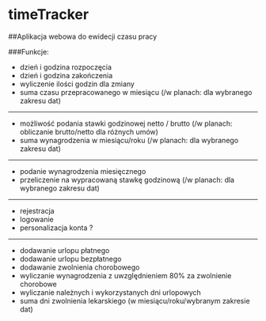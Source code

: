 # timeTracker
##Aplikacja webowa do ewidecji czasu pracy

###Funkcje:
- dzień i godzina rozpoczęcia
- dzień i godzina zakończenia
- wyliczenie ilości godzin dla zmiany
- suma czasu przepracowanego w miesiącu (/w planach: dla wybranego zakresu dat)
_____________________

- możliwość podania stawki godzinowej netto / brutto (/w planach: obliczanie brutto/netto dla różnych umów)
- suma wynagrodzenia w miesiącu/roku (/w planach: dla wybranego zakresu dat)
_____________________

- podanie wynagrodzenia miesięcznego
- przeliczenie na wypracowaną stawkę godzinową (/w planach: dla wybranego zakresu dat)
_____________________

- rejestracja
- logowanie
- personalizacja konta ?
_____________________

- dodawanie urlopu płatnego
- dodawanie urlopu bezpłatnego
- dodawanie zwolnienia chorobowego
- wyliczanie wynagrodzenia z uwzględnieniem 80% za zwolnienie chorobowe
- wyliczanie należnych i wykorzystanych dni urlopowych
- suma dni zwolnienia lekarskiego (w miesiącu/roku/wybranym zakresie dat)
